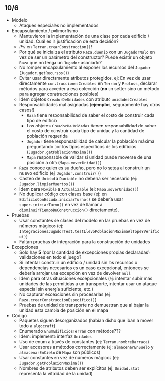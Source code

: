 ## 10/6

* Modelo
  * Ataques especiales no implementados
* Encapsulamiento / polimorfismo
  * Mantuvieron la implementación de una clase por cada edificio / unidad. Cuál es la justificación de esta decisión?
  * _IFs_ en `Terran.crearConstruccion()`!
  * Por qué se inicializa el atributo `Raza.duenio` con un `JugadorNulo` en vez de ser un parámetro del constructor? Puede existir un objeto `Raza` que no tenga un `Jugador` asociado?
  * No romper encapsulamiento al exponer los recursos del `Jugador` (`Jugador.getRecursos()`)
  * Evitar usar directamente atributos protegidos. ej: En vez de usar directamente `construccionesCreables` en `Terran` y `Protoss`, declarar métodos para acceder a esa colección (**no** un setter sino un método para agregar construcciones posibles)
  * Idem objetos `CreadorDeUnidades` con atributo `unidadesCreables`
  * Responsabilidades mal asignadas (**ejemplos**, seguramente hay otros casos!)
    * `Raza` tiene responsabilidad de saber el costo de construir cada tipo de edificio
    * Los objetos `CreadorDeUnidades` tienen responsabilidad de saber el costo de construir cada tipo de unidad y la cantidad de población requerida
    * `Jugador` tiene responsabilidad de calcular la población máxima preguntando por los tipos específicos de los edificios (`Jugador.getPoblacionMaxima()`)
    * `Mapa` responsable de validar si unidad puede moverse de una posición a otra (`Mapa.moverUnidad()`)
  * `Raza` conoce quien es su dueño, pero no lo setea al construir un nuevo edificio (ej: `Jugador.construir()`)
  * Casteo de `Unidad` a `Daniable` no debería ser necesario (ej: `Jugador.limpiarMuertos()`)
  * Idem para `Movible` a `Actualizable` (ej: `Mapa.moverUnidad()`)
  * No duplicar código con clases base (ej: en `EdificioConEscudo.iniciarTurno()` se debería usar `super.iniciarTurno()` en vez de llamar a `disminuirTiempoDeConstruccion()` directamente).
* Pruebas
  * Usar constantes de clases del modelo en las pruebas en vez de números mágicos (ej: `IntegracionesJugadorTest.testLlevoPoblacionMaximaAlTopeYVerifico()`)
  * Faltan pruebas de integración para la construcción de unidades
* Excepciones
  * Solo hay **5** (por la cantidad de excepciones propias declaradas) validaciones en todo el juego?
  * Si intentar construir un edificio / unidad sin los recursos o dependencias necesarios es un caso excepcional, entonces se debería arrojar una excepción en vez de devolver `null`
  * Idem para otras situaciones excepcionales (ej: intentar subir más unidades de las permitidas a un transporte, intentar usar un ataque especial sin energía suficiente, etc.)
  * No capturar excepciones sin procesarlas (ej: `Raza.crearConstruccionEspecifico()`)
  * Pruebas de unidad de transporte no demuestran que al bajar la unidad esta cambia de posición en el mapa
* Código
  * Paquetes siguen desorganizados (habían dicho que iban a mover todo a `algocraft`)
  * Enumerado `EnumEdificiosTerran` con métodos???
  * Idem: implementa interfaz `Unidades`
  * Uso de enum a través de constantes (ej: `Terran.nombreBarraca`)
  * Usar accesores a métodos correctamente (ej: `almacenarEnSuelo` y `almacenarEnCielo` de `Mapa` son públicos)
  * Usar constantes en vez de números mágicos (ej: `Jugador.getPoblacionMaxima()`)
  * Nombres de atributos deben ser explícitos (ej: `Unidad.stat` representa la vitalidad de la unidad)
